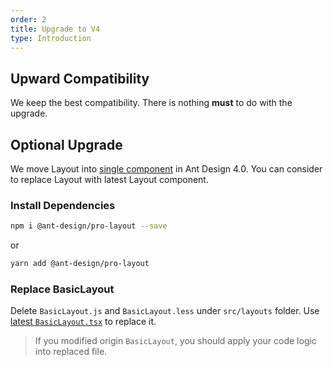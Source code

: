 ```yaml
---
order: 2
title: Upgrade to V4
type: Introduction
---
```


## Upward Compatibility

We keep the best compatibility. There is nothing **must** to do with the upgrade.

## Optional Upgrade

We move Layout into [single component](https://github.com/ant-design/ant-design-pro-layout) in Ant Design 4.0.
You can consider to replace Layout with latest Layout component.

### Install Dependencies

```bash
npm i @ant-design/pro-layout --save
```

or

```bash
yarn add @ant-design/pro-layout
```

### Replace BasicLayout

Delete `BasicLayout.js` and `BasicLayout.less` under `src/layouts` folder.
Use [latest `BasicLayout.tsx`](https://github.com/ant-design/ant-design-pro/blob/v4/src/layouts/BasicLayout.tsx) to replace it.

> If you modified origin `BasicLayout`, you should apply your code logic into replaced file.

